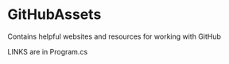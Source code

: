# GitHubAssets

Contains helpful websites and resources for working with GitHub

LINKS are in Program.cs
